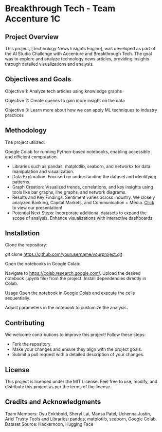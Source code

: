 # Breakthrough Tech - Team Accenture 1C

## Project Overview
This project, [Technology News Insights Engine], was developed as part of the AI Studio Challenge with Accenture and Breakthrough Tech. The goal was to explore and analyze technology news articles, providing insights through detailed visualizations and analysis.

## Objectives and Goals
Objective 1: Analyze tech articles using knowledge graphs

Objective 2: Create queries to gain more insight on the data

Objective 3: Learn more about how we can apply ML techniques to industry practices

## Methodology
The project utilized:

Google Colab for running Python-based notebooks, enabling accessible and efficient computation.
- Libraries such as pandas, matplotlib, seaborn, and networkx for data manipulation and visualization.
- Data Exploration: Focused on understanding the dataset and identifying patterns.
- Graph Creation: Visualized trends, correlations, and key insights using tools like bar graphs, line graphs, and network diagrams.
- Results and Key Findings: Sentiment varies across industry. We closely analyzed Banking, Capital Markets, and Communication + Media. [Click](https://docs.google.com/presentation/d/1tmuB9GFQeSP4wxbp4Kkx7Lf5em79JSLP5oRZpvosN30/edit?usp=sharing) to view our presentation!
- Potential Next Steps: Incorporate additional datasets to expand the scope of analysis. Enhance visualizations with interactive dashboards.

## Installation
Clone the repository:

git clone https://github.com/yourusername/yourproject.git

Open the notebooks in Google Colab:

Navigate to https://colab.research.google.com/.
Upload the desired notebook (.ipynb file) from the project.
Install dependencies directly in Colab.


Usage
Open the notebook in Google Colab and execute the cells sequentially.

Adjust parameters in the notebook to customize the analysis.

## Contributing
We welcome contributions to improve this project! Follow these steps:
- Fork the repository.
- Make your changes and ensure they align with the project goals.
- Submit a pull request with a detailed description of your changes.

## License
This project is licensed under the MIT License. Feel free to use, modify, and distribute this project as per the terms of the license.

## Credits and Acknowledgments
Team Members: Oyu Enkhbold, Sheryl Lai, Mansa Patel, Uchenna Justin, Ariel Trusty
Tools and Libraries: pandas, matplotlib, seaborn, Google Colab.
Dataset Source: Hackernoon, Hugging Face
